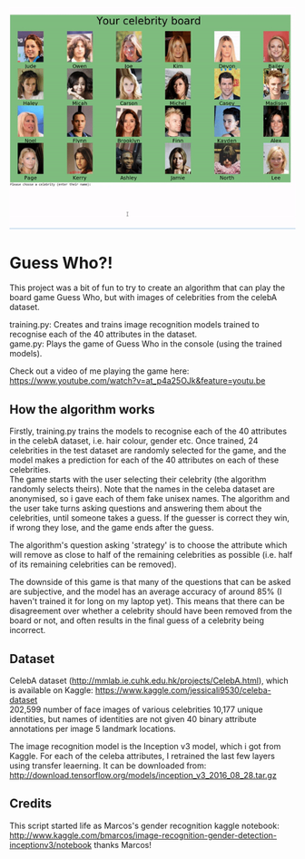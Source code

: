 ![demo_video](guess_who_demo.gif)

# Guess Who?! 

This project was a bit of fun to try to create an algorithm that can play the board game Guess Who, but with images of celebrities from the celebA dataset.

training.py: Creates and trains image recognition models trained to recognise each of the 40 attributes in the dataset.  
game.py: Plays the game of Guess Who in the console (using the trained models).

Check out a video of me playing the game here: https://www.youtube.com/watch?v=at_p4a25OJk&feature=youtu.be

## How the algorithm works
Firstly, training.py trains the models to recognise each of the 40 attributes in the celebA dataset, i.e. hair colour, gender etc.
Once trained, 24 celebrities in the test dataset are randomly selected for the game, and the model makes a prediction for each of the 40 attributes on each of these celebrities.  
The game starts with the user selecting their celebrity (the algorithm randomly selects theirs). Note that the names in the celeba dataset are anonymised, so i gave each of them fake unisex names.
The algorithm and the user take turns asking questions and answering them about the celebrities, until someone takes a guess. If the guesser is correct they win, if wrong they lose, and the game ends after the guess.

The algorithm's question asking 'strategy' is to choose the attribute which will remove as close to half of the remaining celebrities as possible (i.e. half of its remaining celebrities can be removed).  

The downside of this game is that many of the questions that can be asked are subjective, and the model has an average accuracy of around 85% (I haven't trained it for long on my laptop yet). This means that there can be disagreement over whether a celebrity should have been removed from the board or not, and often results in the final guess of a celebrity being incorrect.

## Dataset
CelebA dataset (http://mmlab.ie.cuhk.edu.hk/projects/CelebA.html), which is available on Kaggle: https://www.kaggle.com/jessicali9530/celeba-dataset  
202,599 number of face images of various celebrities 10,177 unique identities, but names of identities are not given 40 binary attribute annotations per image 5 landmark locations.

The image recognition model is the Inception v3 model, which i got from Kaggle. For each of the celeba attributes, I retrained the last few layers using transfer leaerning. It can be downloaded from: http://download.tensorflow.org/models/inception_v3_2016_08_28.tar.gz

## Credits
This script started life as Marcos's gender recognition kaggle notebook: http://www.kaggle.com/bmarcos/image-recognition-gender-detection-inceptionv3/notebook
thanks Marcos!
